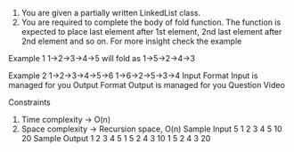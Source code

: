 1. You are given a partially written LinkedList class.
2. You are required to complete the body of fold function. The function is expected to place last element after 1st element, 2nd last element after 2nd element and so on. For more insight check the example

Example 1
1->2->3->4->5
will fold as
1->5->2->4->3

Example 2
1->2->3->4->5->6
1->6->2->5->3->4
Input Format
Input is managed for you
Output Format
Output is managed for you
Question Video

Constraints

1. Time complexity -> O(n)
2. Space complexity -> Recursion space, O(n)
   Sample Input
   5
   1 2 3 4 5
   10
   20
   Sample Output
   1 2 3 4 5
   1 5 2 4 3
   10 1 5 2 4 3 20
